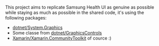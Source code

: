 This project aims to replicate Samsung Health UI as genuine as possible while staying as much as possible in the shared code, it's using the following packages:
- [dotnet/System.Graphics](https://github.com/dotnet/System.Graphics)
- Some classe from [dotnet/GraphicsControls](https://github.com/dotnet/GraphicsControls)
- [Xamarin/Xamarin.CommunityToolkit](https://github.com/Xamarin/XamarinCommunityToolkit) of cource :)
